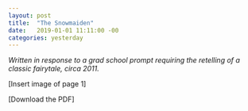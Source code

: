 ```yaml
---
layout: post
title:  "The Snowmaiden"
date:   2019-01-01 11:11:00 -00
categories: yesterday
---
```

*Written in response to a grad school prompt requiring the retelling of a classic fairytale, circa 2011.*

[Insert image of page 1]

[Download the PDF]

